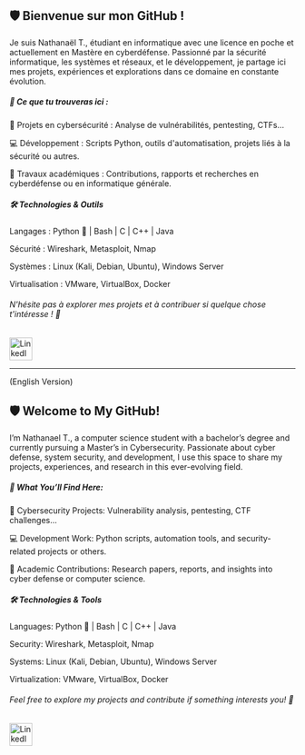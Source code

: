 ## 🛡️ Bienvenue sur mon GitHub !
Je suis Nathanaël T., étudiant en informatique avec une licence en poche et actuellement en Mastère en cyberdéfense. Passionné par la sécurité informatique, les systèmes et réseaux, et le développement, je partage ici mes projets, expériences et explorations dans ce domaine en constante évolution.

##### 🚀 Ce que tu trouveras ici :

🔐 Projets en cybersécurité : Analyse de vulnérabilités, pentesting, CTFs...

💻 Développement : Scripts Python, outils d'automatisation, projets liés à la sécurité ou autres.

📜 Travaux académiques : Contributions, rapports et recherches en cyberdéfense ou en informatique générale.

##### 🛠️ Technologies & Outils
Langages : Python 🐍 | Bash | C | C++ | Java

Sécurité : Wireshark, Metasploit, Nmap

Systèmes : Linux (Kali, Debian, Ubuntu), Windows Server

Virtualisation : VMware, VirtualBox, Docker

###### N'hésite pas à explorer mes projets et à contribuer si quelque chose t'intéresse ! 🚀

<p align="left">
  <a href="https://www.linkedin.com/in/nathmaktchic" target="_blank">
    <img src="https://cdn.jsdelivr.net/npm/simple-icons@v9/icons/linkedin.svg" alt="LinkedIn" width="40" height="40"/>
  </a>
</p>

------------------------------------------------------------------------------------------------------------------------
(English Version)

## 🛡️ Welcome to My GitHub!
I’m Nathanael T., a computer science student with a bachelor’s degree and currently pursuing a Master’s in Cybersecurity. Passionate about cyber defense, system security, and development, I use this space to share my projects, experiences, and research in this ever-evolving field.

##### 🚀 What You’ll Find Here:
🔐 Cybersecurity Projects: Vulnerability analysis, pentesting, CTF challenges...

💻 Development Work: Python scripts, automation tools, and security-related projects or others.

📜 Academic Contributions: Research papers, reports, and insights into cyber defense or computer science.

##### 🛠️ Technologies & Tools
Languages: Python 🐍 | Bash | C | C++ | Java

Security: Wireshark, Metasploit, Nmap

Systems: Linux (Kali, Debian, Ubuntu), Windows Server

Virtualization: VMware, VirtualBox, Docker

###### Feel free to explore my projects and contribute if something interests you! 🚀

<p align="left">
  <a href="https://www.linkedin.com/in/nathmaktchic" target="_blank">
    <img src="https://cdn.jsdelivr.net/npm/simple-icons@v9/icons/linkedin.svg" alt="LinkedIn" width="40" height="40"/>
  </a>
</p>

